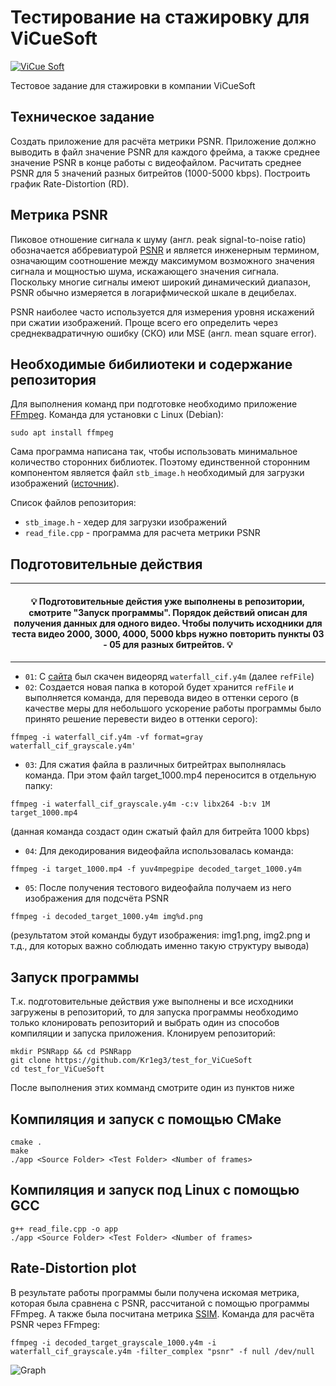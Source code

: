 # Тестирование на стажировку для ViCueSoft
[![ViCue Soft](https://scontent-hel3-1.xx.fbcdn.net/v/t1.6435-9/100049479_576904839469133_78457503330861056_n.png?_nc_cat=108&ccb=1-5&_nc_sid=973b4a&_nc_ohc=oohtigKncVMAX83Tktk&_nc_ht=scontent-hel3-1.xx&oh=e921e9bcb526f8659fd137b763d0ea50&oe=61D2C460)](https://vicuesoft.com/)

Тестовое задание для стажировки в компании ViCueSoft

## Техническое задание
Создать приложение для расчёта метрики PSNR. Приложение должно выводить в файл значение PSNR для каждого фрейма, а также среднее значение PSNR в конце работы с видеофайлом. Расчитать среднее PSNR для 5 значений разных битрейтов (1000-5000 kbps). Построить график Rate-Distortion (RD). 

## Метрика PSNR
Пиковое отношение сигнала к шуму (англ. peak signal-to-noise ratio) обозначается аббревиатурой [PSNR](https://ru.wikipedia.org/wiki/%D0%9F%D0%B8%D0%BA%D0%BE%D0%B2%D0%BE%D0%B5_%D0%BE%D1%82%D0%BD%D0%BE%D1%88%D0%B5%D0%BD%D0%B8%D0%B5_%D1%81%D0%B8%D0%B3%D0%BD%D0%B0%D0%BB%D0%B0_%D0%BA_%D1%88%D1%83%D0%BC%D1%83)  и является инженерным термином, означающим соотношение между максимумом возможного значения сигнала и мощностью шума, искажающего значения сигнала. Поскольку многие сигналы имеют широкий динамический диапазон, PSNR обычно измеряется в логарифмической шкале в децибелах.

PSNR наиболее часто используется для измерения уровня искажений при сжатии изображений. Проще всего его определить через среднеквадратичную ошибку (СКО) или MSE (англ. mean square error).

## Необходимые бибилиотеки и содержание репозитория
Для выполнения команд при подготовке необходимо приложение [FFmpeg](https://www.ffmpeg.org/download.html#build-linux). Команда для установки с Linux (Debian):
```
sudo apt install ffmpeg
```
Сама программа написана так, чтобы использовать минимальное количество сторонних библиотек. Поэтому единственной сторонним компонентом является файл `stb_image.h`
необходимый для загрузки изображений ([источник](https://github.com/nothings/stb)).

Список файлов репозитория:
- `stb_image.h` - хедер для загрузки изображений
- `read_file.cpp` - программа для расчета метрики PSNR


## Подготовительные действия
---

<div align="center">
  <h4>💡 Подготовительные дейстия уже выполнены в репозитории, смотрите "Запуск программы". Порядок действий описан для получения данных для одного видео. Чтобы получить исходники для теста видео 2000, 3000, 4000, 5000 kbps нужно повторить пункты 03 - 05 для разных битрейтов. 💡</h3>
</div>

---
- `01`: С [сайта](https://media.xiph.org/video/derf/) был скачен видеоряд `waterfall_cif.y4m` (далее `refFile`)
- `02`: Создается новая папка в которой будет хранится `refFile` и выполняется команда, для перевода видео в оттенки серого (в качестве меры для небольшого ускорение работы программы было принято решение перевести видео в оттенки серого): 
```
ffmpeg -i waterfall_cif.y4m -vf format=gray waterfall_cif_grayscale.y4m'
```
- `03`: Для сжатия файла в различных битрейтрах выполнялась команда. При этом файл target_1000.mp4 переносится в отдельную папку:
```
ffmpeg -i waterfall_cif_grayscale.y4m -c:v libx264 -b:v 1M target_1000.mp4
```
(данная команда создаст один сжатый файл для битрейта 1000 kbps)
- `04`: Для декодирования видеофайла использовалась команда:
```
ffmpeg -i target_1000.mp4 -f yuv4mpegpipe decoded_target_1000.y4m
```
- `05`: После получения тестового видеофайла получаем из него изображения для подсчёта PSNR
```
ffmpeg -i decoded_target_1000.y4m img%d.png
```
(результатом этой команды будут изображения: img1.png, img2.png и т.д., для которых важно соблюдать именно такую структуру вывода)

## Запуск программы
Т.к. подготовительные действия уже выполнены и все исходники загружены в репозиторий, то для запуска программы необходимо только клонировать репозиторий и выбрать один из способов компиляции и запуска приложения. Клонируем репозиторий:
```
mkdir PSNRapp && cd PSNRapp
git clone https://github.com/Kr1eg3/test_for_ViCueSoft
cd test_for_ViCueSoft
```
После выполнения этих комманд смотрите один из пунктов ниже

## Компиляция и запуск с помощью CMake
```
cmake .
make
./app <Source Folder> <Test Folder> <Number of frames>
```

## Компиляция и запуск под Linux с помощью GCC
```
g++ read_file.cpp -o app
./app <Source Folder> <Test Folder> <Number of frames>
```

## Rate-Distortion plot
В результате работы программы были получена искомая метрика, которая была сравнена с PSNR, рассчитаной с помощью программы FFmpeg. А также была посчитана метрика [SSIM](https://medium.com/srm-mic/all-about-structural-similarity-index-ssim-theory-code-in-pytorch-6551b455541e). Команда для расчёта PSNR через FFmpeg:
```
ffmpeg -i decoded_target_grayscale_1000.y4m -i waterfall_cif_grayscale.y4m -filter_complex "psnr" -f null /dev/null
```
![Graph](https://user-images.githubusercontent.com/50653532/144757796-2b5117e4-2831-4457-a45b-31bac1a3a80a.png)


